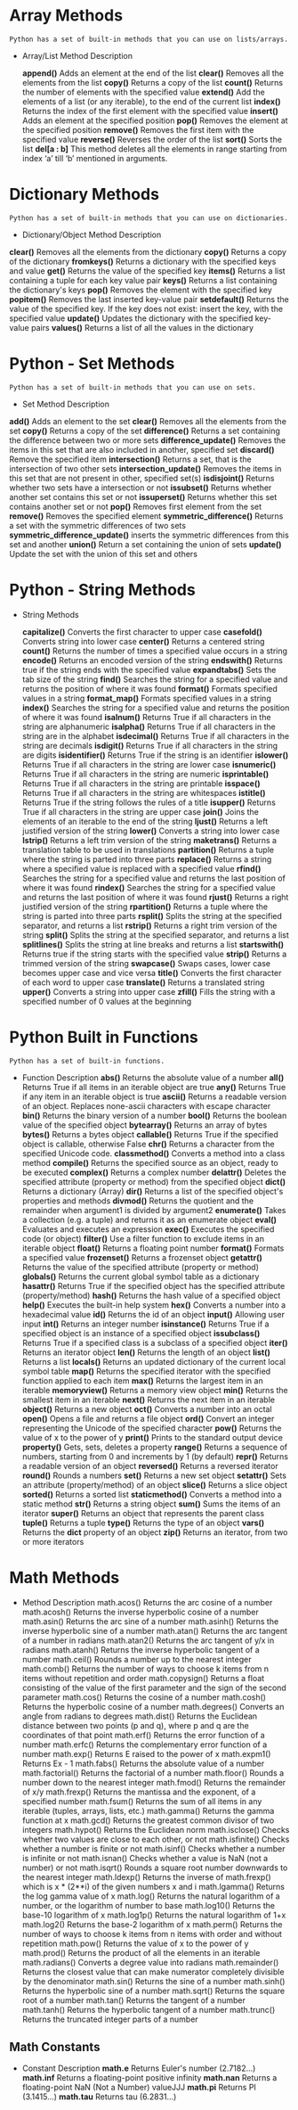 # Array Methods
    Python has a set of built-in methods that you can use on lists/arrays.

  * Array/List Method Description

    **append()**	Adds an element at the end of the list
    **clear()**	Removes all the elements from the list
    **copy()**	Returns a copy of the list
    **count()**	Returns the number of elements with the specified value
    **extend()**	Add the elements of a list (or any iterable), to the end of the current list
    **index()**	Returns the index of the first element with the specified value
    **insert()**	Adds an element at the specified position
    **pop()**	Removes the element at the specified position
    **remove()**	Removes the first item with the specified value
    **reverse()**	Reverses the order of the list
    **sort()**	Sorts the list
    **del[a : b]** This method deletes all the elements in range starting from index ‘a’ till ‘b’ mentioned in arguments.





# Dictionary Methods
    Python has a set of built-in methods that you can use on dictionaries.

  * Dictionary/Object Method Description

  **clear()** Removes all the elements from the dictionary
  **copy()**	Returns a copy of the dictionary
  **fromkeys()**	Returns a dictionary with the specified keys and value
  **get()**	Returns the value of the specified key
  **items()**	Returns a list containing a tuple for each key value pair
  **keys()**	Returns a list containing the dictionary's keys
  **pop()**	Removes the element with the specified key
  **popitem()**	Removes the last inserted key-value pair
  **setdefault()**	Returns the value of the specified key. If the key does not exist: insert the key, with the specified value
  **update()**	Updates the dictionary with the specified key-value pairs
  **values()**	Returns a list of all the values in the dictionary






# Python - Set Methods
    Python has a set of built-in methods that you can use on sets.

 * Set Method	Description

  **add()**	Adds an element to the set
  **clear()**	Removes all the elements from the set
  **copy()**	Returns a copy of the set
  **difference()**	Returns a set containing the difference between two or more sets
  **difference_update()**	Removes the items in this set that are also included in another, specified set
  **discard()**	Remove the specified item
  **intersection()**	Returns a set, that is the intersection of two other sets
  **intersection_update()**	Removes the items in this set that are not present in other, specified set(s)
  **isdisjoint()**	Returns whether two sets have a intersection or not
  **issubset()**	Returns whether another set contains this set or not
  **issuperset()**	Returns whether this set contains another set or not
  **pop()**	Removes first element from the set
  **remove()**	Removes the specified element
  **symmetric_difference()**	Returns a set with the symmetric differences of two sets
  **symmetric_difference_update()**	inserts the symmetric differences from this set and another
  **union()**	Return a set containing the union of sets
  **update()**	Update the set with the union of this set and others







# Python - String Methods

 * String Methods

   **capitalize()**	Converts the first character to upper case
    **casefold()**	Converts string into lower case
    **center()**	Returns a centered string
    **count()** Returns the number of times a specified value occurs in a string
    **encode()**	Returns an encoded version of the string
    **endswith()**	Returns true if the string ends with the specified value
    **expandtabs()**	Sets the tab size of the string
    **find()**	Searches the string for a specified value and returns the position of where it was found
    **format()**	Formats specified values in a string
    **format_map()**	Formats specified values in a string
    **index()**	Searches the string for a specified value and returns the position of where it was found
    **isalnum()**	Returns True if all characters in the string are alphanumeric
    **isalpha()**	Returns True if all characters in the string are in the alphabet
    **isdecimal()**	Returns True if all characters in the string are decimals
    **isdigit()**	Returns True if all characters in the string are digits
    **isidentifier()**	Returns True if the string is an identifier
    **islower()**	Returns True if all characters in the string are lower case
    **isnumeric()**	Returns True if all characters in the string are numeric
    **isprintable()**	Returns True if all characters in the string are printable
    **isspace()**	Returns True if all characters in the string are whitespaces
    **istitle()**	Returns True if the string follows the rules of a title
    **isupper()**	Returns True if all characters in the string are upper case
    **join()**	Joins the elements of an iterable to the end of the string
    **ljust()**	Returns a left justified version of the string
    **lower()**	Converts a string into lower case
    **lstrip()**	Returns a left trim version of the string
    **maketrans()**	Returns a translation table to be used in translations
    **partition()**	Returns a tuple where the string is parted into three parts
    **replace()**	Returns a string where a specified value is replaced with a specified value
    **rfind()**	Searches the string for a specified value and returns the last position of where it was found
    **rindex()**	Searches the string for a specified value and returns the last position of where it was found
    **rjust()**	Returns a right justified version of the string
    **rpartition()**	Returns a tuple where the string is parted into three parts
    **rsplit()**	Splits the string at the specified separator, and returns a list
    **rstrip()**	Returns a right trim version of the string
    **split()**	Splits the string at the specified separator, and returns a list
    **splitlines()**	Splits the string at line breaks and returns a list
    **startswith()**	Returns true if the string starts with the specified value
    **strip()**	Returns a trimmed version of the string
    **swapcase()**	Swaps cases, lower case becomes upper case and vice versa
    **title()**	Converts the first character of each word to upper case
    **translate()**	Returns a translated string
    **upper()**	Converts a string into upper case
    **zfill()**	Fills the string with a specified number of 0 values at the beginning





# Python Built in Functions
    Python has a set of built-in functions.

  * Function Description
    **abs()**	Returns the absolute value of a number
    **all()**	Returns True if all items in an iterable object are true
    **any()**	Returns True if any item in an iterable object is true
    **ascii()**	Returns a readable version of an object. Replaces none-ascii characters with escape character
    **bin()**	Returns the binary version of a number
    **bool()**	Returns the boolean value of the specified object
    **bytearray()**	Returns an array of bytes
    **bytes()**	Returns a bytes object
    **callable()**	Returns True if the specified object is callable, otherwise False
    **chr()**	Returns a character from the specified Unicode code.
    **classmethod()**	Converts a method into a class method
    **compile()**	Returns the specified source as an object, ready to be executed
    **complex()**	Returns a complex number
    **delattr()**	Deletes the specified attribute (property or method) from the specified object
    **dict()**	Returns a dictionary (Array)
    **dir()**	Returns a list of the specified object's properties and methods
    **divmod()**	Returns the quotient and the remainder when argument1 is divided by argument2
    **enumerate()**	Takes a collection (e.g. a tuple) and returns it as an enumerate object
    **eval()**	Evaluates and executes an expression
    **exec()**	Executes the specified code (or object)
    **filter()**	Use a filter function to exclude items in an iterable object
    **float()**	Returns a floating point number
    **format()**	Formats a specified value
    **frozenset()**	Returns a frozenset object
    **getattr()**	Returns the value of the specified attribute (property or method)
    **globals()**	Returns the current global symbol table as a dictionary
    **hasattr()**	Returns True if the specified object has the specified attribute (property/method)
    **hash()**	Returns the hash value of a specified object
    **help()**	Executes the built-in help system
    **hex()**	Converts a number into a hexadecimal value
    **id()**	Returns the id of an object
    **input()**	Allowing user input
    **int()**	Returns an integer number
    **isinstance()**	Returns True if a specified object is an instance of a specified object
    **issubclass()**	Returns True if a specified class is a subclass of a specified object
    **iter()**	Returns an iterator object
    **len()**	Returns the length of an object
    **list()**	Returns a list
    **locals()**	Returns an updated dictionary of the current local symbol table
    **map()**	Returns the specified iterator with the specified function applied to each item
    **max()**	Returns the largest item in an iterable
    **memoryview()**	Returns a memory view object
    **min()**	Returns the smallest item in an iterable
    **next()**	Returns the next item in an iterable
    **object()**	Returns a new object
    **oct()**	Converts a number into an octal
    **open()**	Opens a file and returns a file object
    **ord()**	Convert an integer representing the Unicode of the specified character
    **pow()**	Returns the value of x to the power of y
    **print()**	Prints to the standard output device
    **property()**	Gets, sets, deletes a property
    **range()**	Returns a sequence of numbers, starting from 0 and increments by 1 (by default)
    **repr()**	Returns a readable version of an object
    **reversed()**	Returns a reversed iterator
    **round()**	Rounds a numbers
    **set()**	Returns a new set object
    **setattr()**	Sets an attribute (property/method) of an object
    **slice()**	Returns a slice object
    **sorted()**	Returns a sorted list
    **staticmethod()**	Converts a method into a static method
    **str()**	Returns a string object
    **sum()**	Sums the items of an iterator
    **super()**	Returns an object that represents the parent class
    **tuple()**	Returns a tuple
    **type()**	Returns the type of an object
    **vars()**	Returns the __dict__ property of an object
    **zip()**	Returns an iterator, from two or more iterators






# Math Methods
* Method	Description
math.acos()	Returns the arc cosine of a number
math.acosh()	Returns the inverse hyperbolic cosine of a number
math.asin()	Returns the arc sine of a number
math.asinh()	Returns the inverse hyperbolic sine of a number
math.atan()	Returns the arc tangent of a number in radians
math.atan2()	Returns the arc tangent of y/x in radians
math.atanh()	Returns the inverse hyperbolic tangent of a number
math.ceil()	Rounds a number up to the nearest integer
math.comb()	Returns the number of ways to choose k items from n items without repetition and order
math.copysign()	Returns a float consisting of the value of the first parameter and the sign of the second parameter
math.cos()	Returns the cosine of a number
math.cosh()	Returns the hyperbolic cosine of a number
math.degrees()	Converts an angle from radians to degrees
math.dist()	Returns the Euclidean distance between two points (p and q), where p and q are the coordinates of that point
math.erf()	Returns the error function of a number
math.erfc()	Returns the complementary error function of a number
math.exp()	Returns E raised to the power of x
math.expm1()	Returns Ex - 1
math.fabs()	Returns the absolute value of a number
math.factorial()	Returns the factorial of a number
math.floor()	Rounds a number down to the nearest integer
math.fmod()	Returns the remainder of x/y
math.frexp()	Returns the mantissa and the exponent, of a specified number
math.fsum()	Returns the sum of all items in any iterable (tuples, arrays, lists, etc.)
math.gamma()	Returns the gamma function at x
math.gcd()	Returns the greatest common divisor of two integers
math.hypot()	Returns the Euclidean norm
math.isclose()	Checks whether two values are close to each other, or not
math.isfinite()	Checks whether a number is finite or not
math.isinf()	Checks whether a number is infinite or not
math.isnan()	Checks whether a value is NaN (not a number) or not
math.isqrt()	Rounds a square root number downwards to the nearest integer
math.ldexp()	Returns the inverse of math.frexp() which is x * (2**i) of the given numbers x and i
math.lgamma()	Returns the log gamma value of x
math.log()	Returns the natural logarithm of a number, or the logarithm of number to base
math.log10()	Returns the base-10 logarithm of x
math.log1p()	Returns the natural logarithm of 1+x
math.log2()	Returns the base-2 logarithm of x
math.perm()	Returns the number of ways to choose k items from n items with order and without repetition
math.pow()	Returns the value of x to the power of y
math.prod()	Returns the product of all the elements in an iterable
math.radians()	Converts a degree value into radians
math.remainder()	Returns the closest value that can make numerator completely divisible by the denominator
math.sin()	Returns the sine of a number
math.sinh()	Returns the hyperbolic sine of a number
math.sqrt()	Returns the square root of a number
math.tan()	Returns the tangent of a number
math.tanh()	Returns the hyperbolic tangent of a number
math.trunc()	Returns the truncated integer parts of a number

## Math Constants
  * Constant	Description
  **math.e**	Returns Euler's number (2.7182...)
  **math.inf**	Returns a floating-point positive infinity
  **math.nan**	Returns a floating-point NaN (Not a Number) valueJJJ
  **math.pi**	Returns PI (3.1415...)
  **math.tau**	Returns tau (6.2831...)
